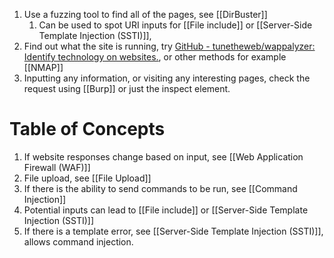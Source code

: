 1. Use a fuzzing tool to find all of the pages, see [[DirBuster]]
	1. Can be used to spot URI inputs for [[File include]] or [[Server-Side Template Injection (SSTI)]],
2. Find out what the site is running, try [GitHub - tunetheweb/wappalyzer: Identify technology on websites.](https://github.com/tunetheweb/wappalyzer), or other methods for example [[NMAP]]
3. Inputting any information, or visiting any interesting pages, check the request using [[Burp]] or just the inspect element. 

# Table of Concepts

1. If website responses change based on input, see [[Web Application Firewall (WAF)]]
2. File upload, see [[File Upload]]
3. If there is the ability to send commands to be run, see [[Command Injection]]
4. Potential inputs can lead to [[File include]] or [[Server-Side Template Injection (SSTI)]] 
5. If there is a template error, see [[Server-Side Template Injection (SSTI)]], allows command injection.

